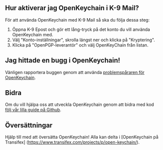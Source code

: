 [//]: # (NOTERING: Var vänlig och sätt varje mening på sin egen rad, Transifex sätter varje rad i sitt eget fält för översättningar!)

## Hur aktiverar jag OpenKeychain i K-9 Mail?
För att använda OpenKeychain med K-9 Mail så ska du följa dessa steg:
  1. Öppna K-9 Epost och gör ett lång-tryck på det konto du vill använda OpenKeychain med.
  2. Välj "Konto-inställningar", skrolla längst ner och klicka på "Kryptering".
  3. Klicka på "OpenPGP-leverantör" och välj OpenKeyChain från listan.

## Jag hittade en bugg i OpenKeychain!
Vänligen rapportera buggen genom att använda [problemspåraren för OpenKeychain](https://github.com/openpgp-keychain/openpgp-keychain/issues).

## Bidra
Om du vill hjälpa oss att utveckla OpenKeychain genom att bidra med kod [följ vår lilla guide på Github](https://github.com/openpgp-keychain/openpgp-keychain#contribute-code).

## Översättningar
Hjälp till med att översätta OpenKeychain! Alla kan delta i [OpenKeychain på Transifex] (https://www.transifex.com/projects/p/open-keychain/).